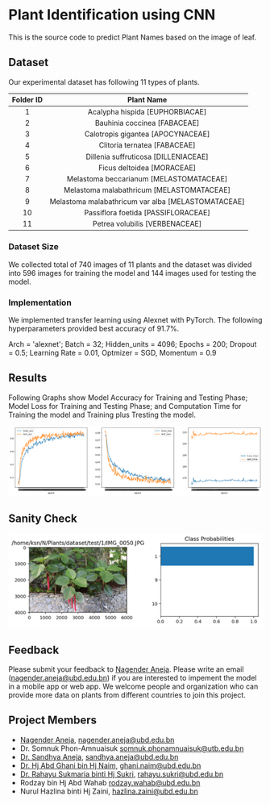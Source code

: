 # Plant Identification using CNN

This is the source code to predict Plant Names based on the image of leaf.

## Dataset
Our experimental dataset has following 11 types of plants.

| Folder ID | Plant Name |
|:-------------:|:-------------:|
| 1   | Acalypha hispida [EUPHORBIACAE] |
| 2   | Bauhinia coccinea [FABACEAE] |
| 3   | Calotropis gigantea [APOCYNACEAE] |
| 4   | Clitoria ternatea [FABACEAE] |
| 5   | Dillenia suffruticosa [DILLENIACEAE] |
| 6   | Ficus deltoidea [MORACEAE] |
| 7   | Melastoma beccarianum [MELASTOMATACEAE] |
| 8   | Melastoma malabathricum [MELASTOMATACEAE] |
| 9   | Melastoma malabathricum var alba [MELASTOMATACEAE] |
| 10 | Passiflora foetida [PASSIFLORACEAE] |
| 11 | Petrea volubilis [VERBENACEAE] |

### Dataset Size
We collected total of 740 images of 11 plants and the dataset was divided into 596 images for training the model and 144 images used for testing the model.


### Implementation
We implemented transfer learning using Alexnet with PyTorch. The following hyperparameters provided best accuracy of 91.7%.

Arch = 'alexnet'; Batch = 32; Hidden_units = 4096; Epochs = 200; Dropout = 0.5; Learning Rate = 0.01, Optmizer = SGD, Momentum = 0.9

## Results
Following Graphs show Model Accuracy for Training and Testing Phase; Model Loss for Training and Testing Phase; and Computation Time for Training the model and Training plus Tresting the model.

![Model](https://github.com/naneja/plants/blob/master/figs/model.png)

## Sanity Check
![Output](https://github.com/naneja/plants/blob/master/figs/output.png)

## Feedback
Please submit your feedback to [Nagender Aneja](http://expert.ubd.edu.bn/nagender.aneja). Please write an email (nagender.aneja@ubd.edu.bn) if you are interested to impement the model in a mobile app or web app. We welcome people and organization who can provide more data on plants from different countries to join this project. 

## Project Members
*  [Nagender Aneja](http://expert.ubd.edu.bn/nagender.aneja), nagender.aneja@ubd.edu.bn
*  Dr. Somnuk Phon-Amnuaisuk  somnuk.phonamnuaisuk@utb.edu.bn
*  [Dr. Sandhya Aneja](http://expert.ubd.edu.bn/sandhya.aneja), sandhya.aneja@ubd.edu.bn
*  [Dr. Hj Abd Ghani bin Hj Naim](http://expert.ubd.edu.bn/ghani.naim), ghani.naim@ubd.edu.bn
*  [Dr. Rahayu Sukmaria binti Hj Sukri](http://expert.ubd.edu.bn/rahayu.sukri), rahayu.sukri@ubd.edu.bn
*  Rodzay bin Hj Abd Wahab  rodzay.wahab@ubd.edu.bn 
*  Nurul Hazlina binti Hj Zaini, hazlina.zaini@ubd.edu.bn

